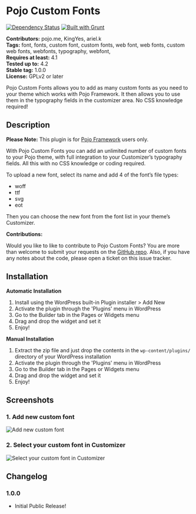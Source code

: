 # Pojo Custom Fonts #
[![Dependency Status](https://david-dm.org/pojome/pojo-sidebars/dev-status.svg)](https://david-dm.org/pojome/pojo-sidebars#info=devDependencies) [![Built with Grunt](https://cdn.gruntjs.com/builtwith.png)](http://gruntjs.com/)

**Contributors:** pojo.me, KingYes, ariel.k  
**Tags:** font, fonts, custom font, custom fonts, web font, web fonts, custom web fonts, webfonts, typography, webfont,  
**Requires at least:** 4.1  
**Tested up to:** 4.2  
**Stable tag:** 1.0.0  
**License:** GPLv2 or later  

Pojo Custom Fonts allows you to add as many custom fonts as you need to your theme  which works with Pojo Framework. It then allows you to use them in the typography fields in the customizer area. No CSS knowledge required!

## Description ##

**Please Note:** This plugin is for [Pojo Framework][1] users only.  

With Pojo Custom Fonts you can add an unlimited number of custom fonts to your Pojo theme, with full integration to your Customizer’s typography fields. All this with no CSS knowledge or coding required.

To upload a new font, select its name and add 4 of the font’s file types:

*   woff
*   ttf
*   svg
*   eot

Then you can choose the new font from the font list in your theme’s Customizer.

**Contributions:**

Would you like to like to contribute to Pojo Custom Fonts? You are more than welcome to submit your requests on the [GitHub repo][2]. Also, if you have any notes about the code, please open a ticket on this issue tracker.

 [1]: http://pojo.me/?utm_source=wp-repo&utm_medium=link&utm_campaign=custom_fonts
 [2]: https://github.com/pojome/pojo-custom-fonts

## Installation ##

**Automatic Installation**

1. Install using the WordPress built-in Plugin installer > Add New
1. Activate the plugin through the 'Plugins' menu in WordPress
1. Go to the Builder tab in the Pages or Widgets menu
1. Drag and drop the widget and set it
1. Enjoy!

**Manual Installation**

1. Extract the zip file and just drop the contents in the <code>wp-content/plugins/</code> directory of your WordPress installation
1. Activate the plugin through the 'Plugins' menu in WordPress
1. Go to the Builder tab in the Pages or Widgets menu
1. Drag and drop the widget and set it
1. Enjoy!

## Screenshots ##

### 1. Add new custom font ###
![Add new custom font](http://s.wordpress.org/extend/plugins/pojo-custom-fonts/screenshot-1.png)

### 2. Select your custom font in Customizer ###
![Select your custom font in Customizer](http://s.wordpress.org/extend/plugins/pojo-custom-fonts/screenshot-2.png)


## Changelog ##

### 1.0.0 ###
* Initial Public Release!